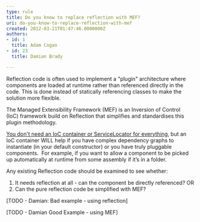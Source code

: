 ```yaml
---
type: rule
title: Do you know to replace reflection with MEF?
uri: do-you-know-to-replace-reflection-with-mef
created: 2012-03-21T01:47:46.0000000Z
authors:
- id: 1
  title: Adam Cogan
- id: 23
  title: Damian Brady

---
```


 
Reflection code is often used to implement a "plugin" architecture where components are loaded at runtime rather than referenced directly in the code. This is done instead of statically referencing classes to make the solution more flexible.

The Managed Extensibility Framework (MEF) is an Inversion of Control (IoC) framework build on Reflection that simplifies and standardises this plugin methodology.

[You don't need an IoC container or ServiceLocator for everything](http&#58;//blogs.clariusconsulting.net/kzu/you-dont-need-an-ioc-or-servicelocator-for-everything/ "You don’t need an IoC container or ServiceLocator for everything"), but an IoC container WILL help if you have complex dependency graphs to instantiate (in your default constructor) or you have truly pluggable components.  For example, if you want to allow a component to be picked up automatically at runtime from some assembly if it’s in a folder.

Any existing Reflection code should be examined to see whether:

1. It needs reflection at all - can the component be directly referenced? OR
2. Can the pure reflection code be simplified with MEF?


[TODO - Damian: Bad example - using reflection]

[TODO - Damian Good Example - using MEF]

